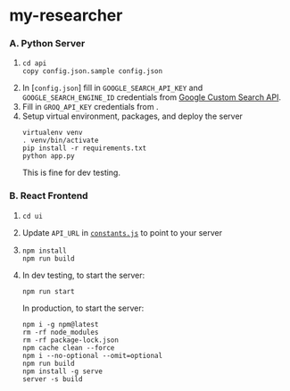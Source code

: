 # my-researcher

### A. Python Server
1. ```
   cd api
   copy config.json.sample config.json
   ```
3. In [`config.json`] fill in `GOOGLE_SEARCH_API_KEY` and `GOOGLE_SEARCH_ENGINE_ID` credentials from [Google Custom Search API](https://developers.google.com/custom-search/v1/overview).
4. Fill in `GROQ_API_KEY` credentials from .
5. Setup virtual environment, packages, and deploy the server
   ```
   virtualenv venv
   . venv/bin/activate
   pip install -r requirements.txt
   python app.py
   ```
   This is fine for dev testing.


### B. React Frontend
1. ```
   cd ui
   ```
2. Update `API_URL` in [`constants.js`](https://github.com/philfung/perplexed/blob/main//src/constants.js) to point to your server
3. ```
   npm install
   npm run build
   ```
3. In dev testing, to start the server:
   ```
   npm run start
   ```
   In production, to start the server:
   ```
   npm i -g npm@latest
   rm -rf node_modules
   rm -rf package-lock.json
   npm cache clean --force
   npm i --no-optional --omit=optional
   npm run build
   npm install -g serve
   server -s build
   ```
